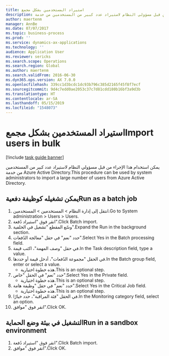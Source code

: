 ```yaml
---
title: استيراد المستخدمين بشكل مجمع
description: يمكن استخدام هذا الإجراء من قبل مسؤولي النظام لاستيراد عدد كبير من المستخدمين من خدمة Azure Active Directory.
author: maertenm
manager: AnnBe
ms.date: 07/07/2017
ms.topic: business-process
ms.prod: ''
ms.service: dynamics-ax-applications
ms.technology: ''
audience: Application User
ms.reviewer: sericks
ms.search.scope: Operations
ms.search.region: Global
ms.author: maertenm
ms.search.validFrom: 2016-06-30
ms.dyn365.ops.version: AX 7.0.0
ms.openlocfilehash: 339cc1d3bcdc1dc93b796c385d2165f45f8f7ecf
ms.sourcegitcommit: 9d4c7edd0ae2053c37c7d81cdd180b16bf3a9d3b
ms.translationtype: HT
ms.contentlocale: ar-SA
ms.lasthandoff: 05/15/2019
ms.locfileid: "1548073"
---
```

# <a name="import-users-in-bulk"></a><span data-ttu-id="42d66-103">استيراد المستخدمين بشكل مجمع</span><span class="sxs-lookup"><span data-stu-id="42d66-103">Import users in bulk</span></span>

[!include [task guide banner](../../includes/task-guide-banner.md)]

<span data-ttu-id="42d66-104">يمكن استخدام هذا الإجراء من قبل مسؤولي النظام لاستيراد عدد كبير من المستخدمين من خدمة Azure Active Directory.</span><span class="sxs-lookup"><span data-stu-id="42d66-104">This procedure can be used by system administrators to import a large number of users from Azure Active Directory.</span></span>


## <a name="run-as-a-batch-job"></a><span data-ttu-id="42d66-105">يمكن تشغيله كوظيفة دفعية‬</span><span class="sxs-lookup"><span data-stu-id="42d66-105">Run as a batch job</span></span>
1. <span data-ttu-id="42d66-106">انتقل إلى إدارة النظام > المستخدمين > المستخدمين.</span><span class="sxs-lookup"><span data-stu-id="42d66-106">Go to System administration > Users > Users.</span></span>
2. <span data-ttu-id="42d66-107">انقر فوق "استيراد دُفعة‬".</span><span class="sxs-lookup"><span data-stu-id="42d66-107">Click Batch import.</span></span>
3. <span data-ttu-id="42d66-108">وسّع المقطع "تشغيل في الخلفية‬‬".</span><span class="sxs-lookup"><span data-stu-id="42d66-108">Expand the Run in the background section.</span></span>
4. <span data-ttu-id="42d66-109">حدد "نعم" في حقل "معالجة الدُفعات‬".</span><span class="sxs-lookup"><span data-stu-id="42d66-109">Select Yes in the Batch processing field.</span></span>
5. <span data-ttu-id="42d66-110">في حقل "وصف المهمة"، اكتب قيمة.</span><span class="sxs-lookup"><span data-stu-id="42d66-110">In the Task description field, type a value.</span></span>
6. <span data-ttu-id="42d66-111">في الحقل "مجموعة الدُفعات‬"، أدخل قيمة أو حددها.</span><span class="sxs-lookup"><span data-stu-id="42d66-111">In the Batch group field, enter or select a value.</span></span>
    * <span data-ttu-id="42d66-112">هذه خطوة اختيارية.</span><span class="sxs-lookup"><span data-stu-id="42d66-112">This is an optional step.</span></span>  
7. <span data-ttu-id="42d66-113">حدد "نعم" في الحقل "خاص‬".</span><span class="sxs-lookup"><span data-stu-id="42d66-113">Select Yes in the Private field.</span></span>
    * <span data-ttu-id="42d66-114">هذه خطوة اختيارية.</span><span class="sxs-lookup"><span data-stu-id="42d66-114">This is an optional step.</span></span>  
8. <span data-ttu-id="42d66-115">حدد "نعم" في حقل "وظيفة هامة‬‬".</span><span class="sxs-lookup"><span data-stu-id="42d66-115">Select Yes in the Critical Job field.</span></span>
    * <span data-ttu-id="42d66-116">هذه خطوة اختيارية.</span><span class="sxs-lookup"><span data-stu-id="42d66-116">This is an optional step.</span></span>  
9. <span data-ttu-id="42d66-117">في الحقل "فئة المراقبة‬"، حدد خيارًا.</span><span class="sxs-lookup"><span data-stu-id="42d66-117">In the Monitoring category field, select an option.</span></span>
10. <span data-ttu-id="42d66-118">انقر فوق "موافق".</span><span class="sxs-lookup"><span data-stu-id="42d66-118">Click OK.</span></span>

## <a name="run-in-a-sandbox-environment"></a><span data-ttu-id="42d66-119">التشغيل في بيئة وضع الحماية</span><span class="sxs-lookup"><span data-stu-id="42d66-119">Run in a sandbox environment</span></span>
1. <span data-ttu-id="42d66-120">انقر فوق "استيراد دُفعة‬".</span><span class="sxs-lookup"><span data-stu-id="42d66-120">Click Batch import.</span></span>
2. <span data-ttu-id="42d66-121">انقر فوق "موافق".</span><span class="sxs-lookup"><span data-stu-id="42d66-121">Click OK.</span></span>

